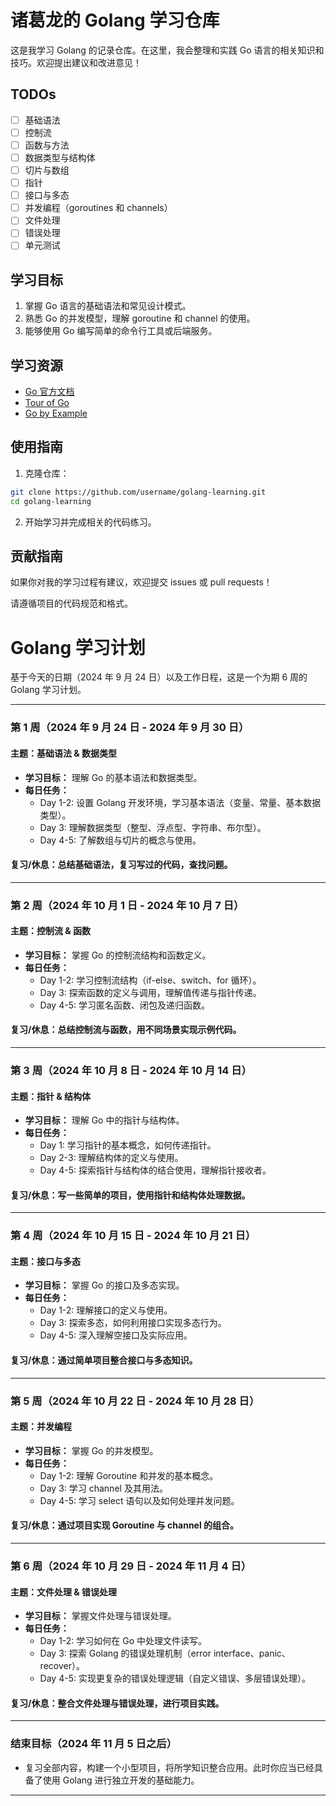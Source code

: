 # 诸葛龙的 Golang 学习仓库

这是我学习 Golang 的记录仓库。在这里，我会整理和实践 Go 语言的相关知识和技巧。欢迎提出建议和改进意见！

## TODOs

-   [ ] 基础语法
-   [ ] 控制流
-   [ ] 函数与方法
-   [ ] 数据类型与结构体
-   [ ] 切片与数组
-   [ ] 指针
-   [ ] 接口与多态
-   [ ] 并发编程（goroutines 和 channels）
-   [ ] 文件处理
-   [ ] 错误处理
-   [ ] 单元测试

## 学习目标

1. 掌握 Go 语言的基础语法和常见设计模式。
2. 熟悉 Go 的并发模型，理解 goroutine 和 channel 的使用。
3. 能够使用 Go 编写简单的命令行工具或后端服务。

## 学习资源

-   [Go 官方文档](https://golang.org/doc/)
-   [Tour of Go](https://tour.golang.org/)
-   [Go by Example](https://gobyexample.com/)

## 使用指南

1. 克隆仓库：

```bash
git clone https://github.com/username/golang-learning.git
cd golang-learning
```

2. 开始学习并完成相关的代码练习。

## 贡献指南

如果你对我的学习过程有建议，欢迎提交 issues 或 pull requests！

请遵循项目的代码规范和格式。

# Golang 学习计划

基于今天的日期（2024 年 9 月 24 日）以及工作日程，这是一个为期 6 周的 Golang 学习计划。

---

### **第 1 周（2024 年 9 月 24 日 - 2024 年 9 月 30 日）**

#### 主题：基础语法 & 数据类型

-   **学习目标：** 理解 Go 的基本语法和数据类型。
-   **每日任务：**
    -   Day 1-2: 设置 Golang 开发环境，学习基本语法（变量、常量、基本数据类型）。
    -   Day 3: 理解数据类型（整型、浮点型、字符串、布尔型）。
    -   Day 4-5: 了解数组与切片的概念与使用。

#### 复习/休息：总结基础语法，复习写过的代码，查找问题。

---

### **第 2 周（2024 年 10 月 1 日 - 2024 年 10 月 7 日）**

#### 主题：控制流 & 函数

-   **学习目标：** 掌握 Go 的控制流结构和函数定义。
-   **每日任务：**
    -   Day 1-2: 学习控制流结构（if-else、switch、for 循环）。
    -   Day 3: 探索函数的定义与调用，理解值传递与指针传递。
    -   Day 4-5: 学习匿名函数、闭包及递归函数。

#### 复习/休息：总结控制流与函数，用不同场景实现示例代码。

---

### **第 3 周（2024 年 10 月 8 日 - 2024 年 10 月 14 日）**

#### 主题：指针 & 结构体

-   **学习目标：** 理解 Go 中的指针与结构体。
-   **每日任务：**
    -   Day 1: 学习指针的基本概念，如何传递指针。
    -   Day 2-3: 理解结构体的定义与使用。
    -   Day 4-5: 探索指针与结构体的结合使用，理解指针接收者。

#### 复习/休息：写一些简单的项目，使用指针和结构体处理数据。

---

### **第 4 周（2024 年 10 月 15 日 - 2024 年 10 月 21 日）**

#### 主题：接口与多态

-   **学习目标：** 掌握 Go 的接口及多态实现。
-   **每日任务：**
    -   Day 1-2: 理解接口的定义与使用。
    -   Day 3: 探索多态，如何利用接口实现多态行为。
    -   Day 4-5: 深入理解空接口及实际应用。

#### 复习/休息：通过简单项目整合接口与多态知识。

---

### **第 5 周（2024 年 10 月 22 日 - 2024 年 10 月 28 日）**

#### 主题：并发编程

-   **学习目标：** 掌握 Go 的并发模型。
-   **每日任务：**
    -   Day 1-2: 理解 Goroutine 和并发的基本概念。
    -   Day 3: 学习 channel 及其用法。
    -   Day 4-5: 学习 select 语句以及如何处理并发问题。

#### 复习/休息：通过项目实现 Goroutine 与 channel 的组合。

---

### **第 6 周（2024 年 10 月 29 日 - 2024 年 11 月 4 日）**

#### 主题：文件处理 & 错误处理

-   **学习目标：** 掌握文件处理与错误处理。
-   **每日任务：**
    -   Day 1-2: 学习如何在 Go 中处理文件读写。
    -   Day 3: 探索 Golang 的错误处理机制（error interface、panic、recover）。
    -   Day 4-5: 实现更复杂的错误处理逻辑（自定义错误、多层错误处理）。

#### 复习/休息：整合文件处理与错误处理，进行项目实践。

---

### 结束目标（2024 年 11 月 5 日之后）

-   复习全部内容，构建一个小型项目，将所学知识整合应用。此时你应当已经具备了使用 Golang 进行独立开发的基础能力。

---
